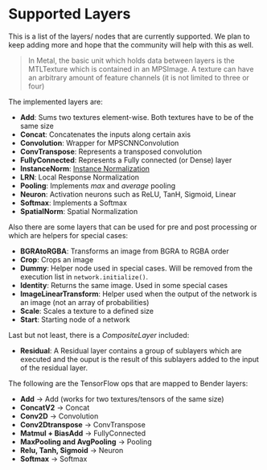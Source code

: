 # Supported Layers

This is a list of the layers/ nodes that are currently supported. We plan to keep adding more and hope that the community will help with this as well.

> In Metal, the basic unit which holds data between layers is the MTLTexture which is contained in an MPSImage. A texture can have an arbitrary amount of feature channels (it is not limited to three or four)
 

The implemented layers are:
* __Add__: Sums two textures element-wise. Both textures have to be of the same size
* __Concat__: Concatenates the inputs along certain axis
* __Convolution__: Wrapper for MPSCNNConvolution
* __ConvTranspose__: Represents a transposed convolution
* __FullyConnected__: Represents a Fully connected (or Dense) layer
* __InstanceNorm__: [Instance Normalization](https://arxiv.org/abs/1607.08022)
* __LRN__: Local Response Normalization
* __Pooling__: Implements _max_ and _average_ pooling
* __Neuron__: Activation neurons such as ReLU, TanH, Sigmoid, Linear
* __Softmax__: Implements a Softmax
* __SpatialNorm__: Spatial Normalization


Also there are some layers that can be used for pre and post processing or which are helpers for special cases:
* __BGRAtoRGBA__: Transforms an image from BGRA to RGBA order
* __Crop__: Crops an image
* __Dummy__: Helper node used in special cases. Will be removed from the execution list in `network.initialize()`.
* __Identity__: Returns the same image. Used in some special cases
* __ImageLinearTransform__: Helper used when the output of the network is an image (not an array of probabilities)
* __Scale__: Scales a texture to a defined size
* __Start__: Starting node of a network


Last but not least, there is a _CompositeLayer_ included:
* __Residual__: A Residual layer contains a group of sublayers which are executed and the ouput is the result of this sublayers added to the input of the residual layer.



The following are the TensorFlow ops that are mapped to Bender layers:
* __Add__ -> Add (works for two textures/tensors of the same size)
* __ConcatV2__ -> Concat
* __Conv2D__ -> Convolution
* __Conv2Dtranspose__ -> ConvTranspose
* __Matmul + BiasAdd__ -> FullyConnected
* __MaxPooling and AvgPooling__ -> Pooling
* __Relu, Tanh, Sigmoid__ -> Neuron
* __Softmax__ -> Softmax


